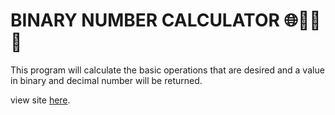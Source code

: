 # BINARY NUMBER CALCULATOR 🌐🔢😊😊

This program will calculate the basic operations that are desired and a value in binary and decimal number will be returned.

view site [here]('https://xhrisz98.github.io/calculator-binary-numbers/').